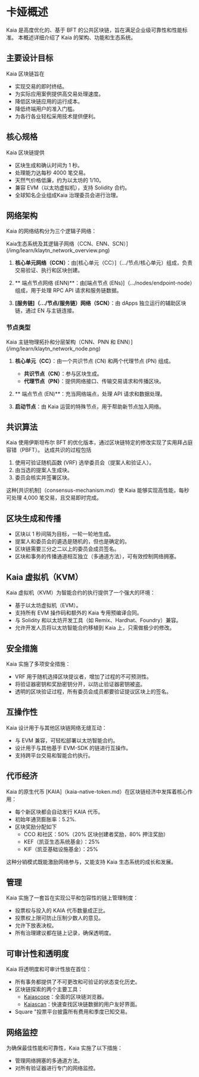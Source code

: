 # 卡娅概述

Kaia 是高度优化的、基于 BFT 的公共区块链，旨在满足企业级可靠性和性能标准。 本概述详细介绍了 Kaia 的架构、功能和生态系统。

## 主要设计目标

Kaia 区块链旨在

- 实现交易的即时终结。
- 为实际应用案例提供高交易处理速度。
- 降低区块链应用的运行成本。
- 降低终端用户的准入门槛。
- 为各行各业轻松采用技术提供便利。

## 核心规格

Kaia 区块链提供

- 区块生成和确认时间为 1 秒。
- 处理能力达每秒 4000 笔交易。
- 天然气价格低廉，约为以太坊的 1/10。
- 兼容 EVM（以太坊虚拟机），支持 Solidity 合约。
- 全球知名企业组成<LinkWithTooltip to="../misc/glossary#kaia-governance-council-kgc" tooltip="A consortium governing Kaia blockchain development and operations.">Kaia 治理委员会</LinkWithTooltip>进行治理。

## 网络架构

Kaia 的网络结构分为三个逻辑子网络：

Kaia生态系统及其逻辑子网络（CCN、ENN、SCN）](/img/learn/klaytn_network_overview.png)

1. **核心单元网络（CCN）**：由[核心单元（CC）]（.../节点/核心单元）组成，负责交易验证、执行和区块创建。

2. \*\* 端点节点网络 (ENN)\*\*：由[端点节点 (ENs)]（.../nodes/endpoint-node）组成，用于处理 RPC API 请求和服务链数据。

3. **[服务链]（.../节点/服务链）网络（SCN）**：由 dApps 独立运行的辅助区块链，通过 EN 与主链连接。

### 节点类型

Kaia 主链物理拓扑和分层架构（CNN、PNN 和 ENN）](/img/learn/klaytn_network_node.png)

1. **核心单元（CC）**：由一个共识节点 (CN) 和两个代理节点 (PN) 组成。
   - **共识节点（CN）**：参与区块生成。
   - **代理节点（PN）**：提供网络接口、传输交易请求和传播区块。

2. \*\* 端点节点 (EN)\*\*：充当网络端点，处理 API 请求和数据处理。

3. **启动节点**：由 Kaia 运营的特殊节点，用于帮助新节点加入网络。

## 共识算法

Kaia 使用伊斯坦布尔 BFT 的优化版本，通过区块链特定的修改实现了实用拜占庭容错（PBFT）。 达成共识的过程包括

1. 使用可验证随机函数 (VRF) 选举委员会<LinkWithTooltip to="../misc/glossary#proposer" tooltip="A randomly chosen consensus node for block creation.">（提案人</LinkWithTooltip>和<LinkWithTooltip to="../misc/glossary#validator" tooltip="A node verifying data, ensuring efficient block processing.">验证人</LinkWithTooltip>）。
2. 由当选的提案人生成块。
3. 委员会核实并签署区块。

这种[共识机制]（consensus-mechanism.md）使 Kaia 能够实现高性能，每秒可处理 4,000 笔交易，且交易即时完成。

## 区块生成和传播

- 区块以 1 秒间隔为目标，一轮一轮地生成。
- 提案人和委员会的遴选是随机的，但也是确定的。
- 区块链需要三分之二以上的委员会成员签名。
- 区块和事务的传播通道相互独立（多通道方法），可有效控制网络拥塞。

## Kaia 虚拟机（KVM）

Kaia 虚拟机（KVM）为智能合约的执行提供了一个强大的环境：

- 基于以太坊虚拟机（EVM）。
- 支持所有 EVM 操作码和额外的 Kaia 专用预编译合同。
- 与 Solidity 和以太坊开发工具（如 Remix、Hardhat、Foundry）兼容。
- 允许开发人员将以太坊智能合约移植到 Kaia 上，只需做极少的修改。

## 安全措施

Kaia 实施了多项安全措施：

- VRF 用于随机选择区块提议者，增加了过程的不可预测性。
- 将验证器密钥和奖励密钥分开，以防止验证器密钥被盗。
- 透明的区块验证过程，所有委员会成员都要验证提议区块上的签名。

## 互操作性

Kaia 设计用于与其他区块链网络无缝互动：

- 与 EVM 兼容，可轻松部署以太坊智能合约。
- 设计用于与其他基于 EVM-SDK 的链进行互操作。
- 支持跨平台交易和智能合约执行。

## 代币经济

Kaia 的原生代币 [KAIA]（kaia-native-token.md）在区块链经济中发挥着核心作用：

- 每个新区块都会自动发行 KAIA 代币。
- 初始年通货膨胀率：5.2%.
- 区块奖励分配如下
  - CCO 和社区：50%（20% 区块创建者奖励，80% 押注奖励）
  - KEF（凯亚生态系统基金）：25%
  - KIF（凯亚基础设施基金）：25%

这种分销模式既能激励网络参与，又能支持 Kaia 生态系统的成长和发展。

## 管理

Kaia 实施了一套旨在实现公平和包容性的链上管理制度：

- 投票权与投入的 KAIA 代币数量成正比。
- 投票权上限可防止压制少数人的意见。
- 允许下放表决权。
- 所有治理建议都在链上记录，确保透明度。

## 可审计性和透明度

Kaia 将透明度和可审计性放在首位：

- 所有事务都提供了不可更改和可验证的状态变化历史。
- 区块链探索的两个主要工具：
  - [Kaiascope](https://kaiascope.com/)：全面的区块链浏览器。
  - [Kaiascan](http://kaiascan.io/)：快速查找区块链数据的用户友好界面。
- Square "投票平台披露所有费用和季度已知交易。

## 网络监控

为确保最佳性能和可靠性，Kaia 实施了以下措施：

- 管理网络拥塞的多通道方法。
- 对所有验证器进行专门的网络监控。
